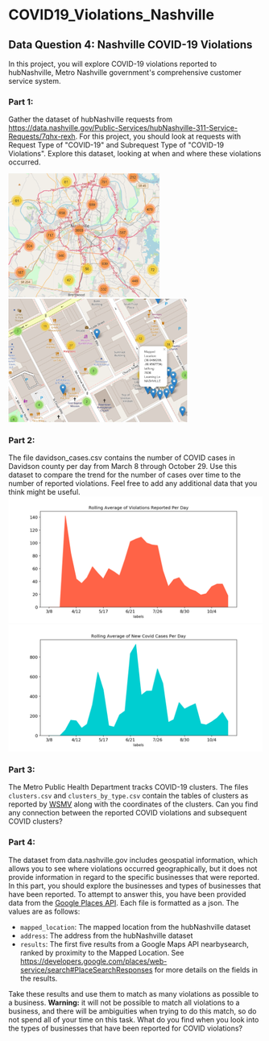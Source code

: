 # COVID19_Violations_Nashville

## Data Question 4: Nashville COVID-19 Violations

In this project, you will explore COVID-19 violations reported to hubNashville, Metro Nashville government's comprehensive customer service system. 

### Part 1:
Gather the dataset of hubNashville requests from https://data.nashville.gov/Public-Services/hubNashville-311-Service-Requests/7qhx-rexh. For this project, you should look at requests with Request Type of "COVID-19" and Subrequest Type of "COVID-19 Violations". Explore this dataset, looking at when and where these violations occurred.

<p float="left">
  <img src="https://github.com/savyrosea/COVID19_Violations_Nashville/blob/main/pictures/ClusterMap.PNG" width="300" />
  <img src="https://github.com/savyrosea/COVID19_Violations_Nashville/blob/main/pictures/zoomed.PNG" width="355" />
</p>


### Part 2:
The file davidson_cases.csv contains the number of COVID cases in Davidson county per day from March 8 through October 29. Use this dataset to compare the trend for the number of cases over time to the number of reported violations. Feel free to add any additional data that you think might be useful.
![](https://github.com/savyrosea/COVID19_Violations_Nashville/blob/main/pictures/rolling_av1.png)
![](https://github.com/savyrosea/COVID19_Violations_Nashville/blob/main/pictures/rolling_av2.png)

### Part 3:
The Metro Public Health Department tracks COVID-19 clusters. The files `clusters.csv` and `clusters_by_type.csv` contain the tables of clusters as reported by [WSMV](https://www.wsmv.com/news/metro-health-releases-latest-covid-19-clusters/article_ef554e08-1558-11eb-b290-873345e174d7.html) along with the coordinates of the clusters. Can you find any connection between the reported COVID violations and subsequent COVID clusters?


### Part 4:
The dataset from data.nashville.gov includes geospatial information, which allows you to see where violations occurred geographically, but it does not provide information in regard to the specific businesses that were reported. In this part, you should explore the  businesses and types of businesses that have been reported. To attempt to answer this, you have been provided data from the [Google Places API](https://developers.google.com/places/web-service/overview). Each file is formatted as a json. The values are as follows:
* `mapped_location`: The mapped location from the hubNashville dataset
* `address`: The address from the hubNashville dataset
* `results`: The first five results from a Google Maps API nearbysearch, ranked by proximity to the Mapped Location. See https://developers.google.com/places/web-service/search#PlaceSearchResponses for more details on the fields in the results.

Take these results and use them to match as many violations as possible to a business. **Warning:** it will not be possible to match all violations to a business, and there will be ambiguities when trying to do this match, so do not spend all of your time on this task.
What do you find when you look into the types of businesses that have been reported for COVID violations?


